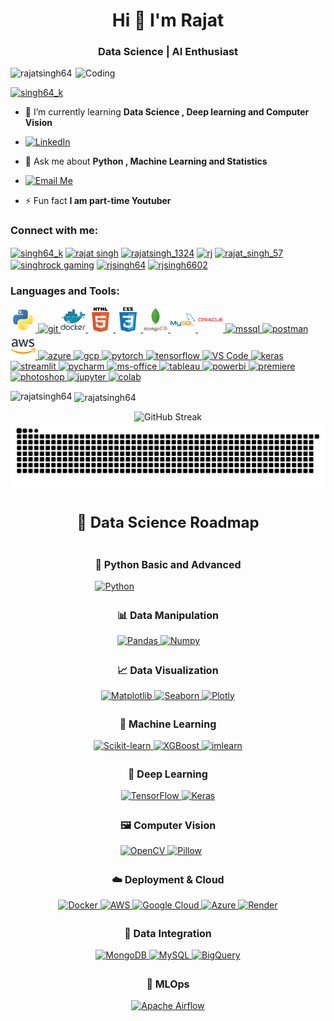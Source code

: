 <h1 align="center">Hi 👋 I'm Rajat</h1>
<h3 align="center">Data Science | AI Enthusiast</h3>

<img align="right" alt="Coding" width="400" src="https://cdn.dribbble.com/users/1162077/screenshots/3848914/programmer.gif">
<p align="left"> <img src="https://komarev.com/ghpvc/?username=rajatsingh64&label=Profile%20views&color=0e75b6&style=flat" alt="rajatsingh64" /> </p>

<p align="left"> <a href="https://twitter.com/singh64_k" target="blank"><img src="https://img.shields.io/twitter/follow/singh64_k?logo=twitter&style=for-the-badge" alt="singh64_k" /></a> </p>

- 🌱 I’m currently learning **Data Science , Deep learning and Computer Vision**

- [![LinkedIn](https://img.shields.io/badge/LinkedIn-Connect-0077B5?style=for-the-badge&logo=linkedin&logoColor=white)](https://www.linkedin.com/in/rajat-singh-292124240)

- 💬 Ask me about **Python , Machine Learning and Statistics**

- [![Email Me](https://img.shields.io/badge/Email-rajat.k.singh64@gmail.com-D14836?style=for-the-badge&logo=gmail&logoColor=white)](mailto:rajat.k.singh64@gmail.com)

- ⚡ Fun fact **I am part-time Youtuber**

<h3 align="left">Connect with me:</h3>
<p align="left">
<a href="https://twitter.com/singh64_k" target="blank"><img align="center" src="https://raw.githubusercontent.com/rahuldkjain/github-profile-readme-generator/master/src/images/icons/Social/twitter.svg" alt="singh64_k" height="30" width="40" /></a>
<a href="https://linkedin.com/in/rajat singh" target="blank"><img align="center" src="https://raw.githubusercontent.com/rahuldkjain/github-profile-readme-generator/master/src/images/icons/Social/linked-in-alt.svg" alt="rajat singh" height="30" width="40" /></a>
<a href="https://kaggle.com/rajatsingh_1324" target="blank"><img align="center" src="https://raw.githubusercontent.com/rahuldkjain/github-profile-readme-generator/master/src/images/icons/Social/kaggle.svg" alt="rajatsingh_1324" height="30" width="40" /></a>
<a href="https://fb.com/rj" target="blank"><img align="center" src="https://raw.githubusercontent.com/rahuldkjain/github-profile-readme-generator/master/src/images/icons/Social/facebook.svg" alt="rj" height="30" width="40" /></a>
<a href="https://instagram.com/rajat_singh_57" target="blank"><img align="center" src="https://raw.githubusercontent.com/rahuldkjain/github-profile-readme-generator/master/src/images/icons/Social/instagram.svg" alt="rajat_singh_57" height="30" width="40" /></a>
<a href="https://www.youtube.com/c/singhrock gaming" target="blank"><img align="center" src="https://raw.githubusercontent.com/rahuldkjain/github-profile-readme-generator/master/src/images/icons/Social/youtube.svg" alt="singhrock gaming" height="30" width="40" /></a>
<a href="https://www.leetcode.com/rjsingh64" target="blank"><img align="center" src="https://raw.githubusercontent.com/rahuldkjain/github-profile-readme-generator/master/src/images/icons/Social/leet-code.svg" alt="rjsingh64" height="30" width="40" /></a>
<a href="https://discord.gg/rjsingh6602" target="blank"><img align="center" src="https://raw.githubusercontent.com/rahuldkjain/github-profile-readme-generator/master/src/images/icons/Social/discord.svg" alt="rjsingh6602" height="30" width="40" /></a>
</p>

<h3 align="left">Languages and Tools:</h3>
<p align="left">
  <!-- Python -->
  <a href="https://www.python.org" target="_blank" rel="noreferrer">
    <img src="https://raw.githubusercontent.com/devicons/devicon/master/icons/python/python-original.svg" alt="python" width="40" height="40"/>
  </a> 
  <!-- Git -->
  <a href="https://www.git-scm.com/" target="_blank" rel="noreferrer">
    <img src="https://www.vectorlogo.zone/logos/git-scm/git-scm-icon.svg" alt="git" width="40" height="40"/>
  </a> 
  <!-- Docker -->
  <a href="https://www.docker.com/" target="_blank" rel="noreferrer">
    <img src="https://raw.githubusercontent.com/devicons/devicon/master/icons/docker/docker-original-wordmark.svg" alt="docker" width="40" height="40"/>
  </a>
  <!-- HTML -->
  <a href="https://www.w3.org/html/" target="_blank" rel="noreferrer">
    <img src="https://raw.githubusercontent.com/devicons/devicon/master/icons/html5/html5-original-wordmark.svg" alt="html5" width="40" height="40"/>
  </a>
  <!-- CSS -->
  <a href="https://www.w3schools.com/css/" target="_blank" rel="noreferrer">
    <img src="https://raw.githubusercontent.com/devicons/devicon/master/icons/css3/css3-original-wordmark.svg" alt="css3" width="40" height="40"/>
  </a> 
  <!-- MongoDB -->
  <a href="https://www.mongodb.com/" target="_blank" rel="noreferrer">
    <img src="https://raw.githubusercontent.com/devicons/devicon/master/icons/mongodb/mongodb-original-wordmark.svg" alt="mongodb" width="40" height="40"/>
  </a> 
  <!-- MySQL -->
  <a href="https://www.mysql.com/" target="_blank" rel="noreferrer">
    <img src="https://raw.githubusercontent.com/devicons/devicon/master/icons/mysql/mysql-original-wordmark.svg" alt="mysql" width="40" height="40"/>
  </a>
  <!-- Oracle -->
  <a href="https://www.oracle.com/" target="_blank" rel="noreferrer">
    <img src="https://raw.githubusercontent.com/devicons/devicon/master/icons/oracle/oracle-original.svg" alt="oracle" width="40" height="40"/>
  </a>
  <!-- SQL Server -->
  <a href="https://www.microsoft.com/en-us/sql-server" target="_blank" rel="noreferrer">
    <img src="https://www.svgrepo.com/show/303229/microsoft-sql-server-logo.svg" alt="mssql" width="40" height="40"/>
</a> 
 <!-- Postman -->
  <a href="https://postman.com" target="_blank" rel="noreferrer">
    <img src="https://www.vectorlogo.zone/logos/getpostman/getpostman-icon.svg" alt="postman" width="40" height="40"/>
  </a>
  <!-- AWS -->
  <a href="https://aws.amazon.com" target="_blank" rel="noreferrer">
    <img src="https://raw.githubusercontent.com/devicons/devicon/master/icons/amazonwebservices/amazonwebservices-original-wordmark.svg" alt="aws" width="40" height="40"/>
  </a>
  <!-- Azure -->
  <a href="https://azure.microsoft.com/en-in/" target="_blank" rel="noreferrer">
    <img src="https://www.vectorlogo.zone/logos/microsoft_azure/microsoft_azure-icon.svg" alt="azure" width="40" height="40"/>
  </a>
  <!-- GCP -->
  <a href="https://cloud.google.com" target="_blank" rel="noreferrer">
    <img src="https://www.vectorlogo.zone/logos/google_cloud/google_cloud-icon.svg" alt="gcp" width="40" height="40"/>
  </a>
  <!-- PyTorch -->
  <a href="https://pytorch.org/" target="_blank" rel="noreferrer">
    <img src="https://www.vectorlogo.zone/logos/pytorch/pytorch-icon.svg" alt="pytorch" width="40" height="40"/>
  </a> 
 <!-- TensorFlow -->
  <a href="https://www.tensorflow.org" target="_blank" rel="noreferrer">
    <img src="https://www.vectorlogo.zone/logos/tensorflow/tensorflow-icon.svg" alt="tensorflow" width="40" height="40"/>
  </a> 
<!-- Visual Studio Code -->
<a href="https://code.visualstudio.com" target="_blank" rel="noreferrer">
  <img src="https://www.vectorlogo.zone/logos/visualstudio_code/visualstudio_code-icon.svg" alt="VS Code" width="40" height="40"/>
</a>
<!-- Keras -->
<a href="https://keras.io" target="_blank" rel="noreferrer">
  <img src="https://encrypted-tbn0.gstatic.com/images?q=tbn:ANd9GcSn3G7aNWlBFrxvcqPJlFkdUqQ3mSxFokba9g&s" alt="keras" width="40" height="40"/>
</a>
<!-- Streamlit -->
<a href="https://streamlit.io" target="_blank" rel="noreferrer">
  <img src="https://icon.icepanel.io/Technology/svg/Streamlit.svg" alt="streamlit" width="40" height="40"/>
</a>
<!-- PyCharm -->
<a href="https://www.jetbrains.com/pycharm/" target="_blank" rel="noreferrer">
  <img src="https://e7.pngegg.com/pngimages/211/917/png-clipart-pycharm-integrated-development-environment-jetbrains-intellij-idea-python-others-miscellaneous-angle.png" alt="pycharm" width="40" height="40"/>
</a>
<!-- MS Office -->
<a href="https://www.microsoft.com/en-us/microsoft-365" target="_blank" rel="noreferrer">
  <img src="https://i.pinimg.com/736x/93/6d/6a/936d6adc03927c1e2b386060e222c918.jpg" alt="ms-office" width="40" height="40"/>
</a>
<!-- Tableau -->
<a href="https://www.tableau.com/" target="_blank" rel="noreferrer">
  <img src="https://miro.medium.com/v2/resize:fit:1400/0*UcvDXUMq8onpVRZO.png" alt="tableau" width="40" height="40"/>
</a>
<!-- Power BI -->
<a href="https://powerbi.microsoft.com/" target="_blank" rel="noreferrer">
  <img src="https://cdn.prod.website-files.com/625447c67b621ab49bb7e3e5/6511e68a7e4c9e3b113990da_6442b779e4e03d774e078fa6_power-bi-icon-logo-E1B451ED39-seeklogo.com.png" alt="powerbi" width="40" height="40"/>
</a>
<!-- Adobe Premiere Pro -->
<a href="https://www.adobe.com/products/premiere.html" target="_blank" rel="noreferrer">
  <img src="https://w7.pngwing.com/pngs/616/284/png-transparent-adobe-premiere-pro-macos-bigsur-icon-thumbnail.png" alt="premiere" width="40" height="40"/>
</a>
<!-- Adobe Photoshop -->
<a href="https://www.adobe.com/products/photoshop.html" target="_blank" rel="noreferrer">
  <img src="https://upload.wikimedia.org/wikipedia/commons/thumb/a/af/Adobe_Photoshop_CC_icon.svg/640px-Adobe_Photoshop_CC_icon.svg.png" alt="photoshop" width="40" height="40"/>
</a>
<!-- Jupyter Notebook -->
<a href="https://jupyter.org/" target="_blank" rel="noreferrer">
  <img src="https://www.vectorlogo.zone/logos/jupyter/jupyter-icon.svg" alt="jupyter" width="40" height="40"/>
</a>
<!-- Google Colab -->
<a href="https://colab.research.google.com/" target="_blank" rel="noreferrer">
  <img src="https://colab.research.google.com/img/colab_favicon_256px.png" alt="colab" width="40" height="40"/>
</a>
</p>

<p><img align="left" src="https://github-readme-stats.vercel.app/api/top-langs?username=rajatsingh64&show_icons=true&locale=en&layout=compact" alt="rajatsingh64" /></p>

<p>&nbsp;<img align="center" src="https://github-readme-stats.vercel.app/api?username=rajatsingh64&show_icons=true&locale=en" alt="rajatsingh64" /></p>

<div align="center">
  <img src="https://streak-stats.demolab.com/?user=rajatsingh64" alt="GitHub Streak" />
</div>

<div align="center">
    <img src="https://github.com/Rajatsingh64/Rajatsingh64/blob/output/github-snake.svg" alt="GitHub Snake Animation">
</div>
<h2 style="text-align: center; font-size: 24px;">🚀 Data Science Roadmap</h2>

<div style="display: flex; flex-direction: column; align-items: center; gap: 5px;">

  <!-- Python Basics and Advance-->
  <div>
    <h3 style="font-size: 16px; text-align: center;">🐍 Python Basic and Advanced </h3>
    <a href="https://www.python.org">
      <img src="https://img.shields.io/badge/Python-blue?style=flat&logo=python&logoColor=white" alt="Python" style="height: 30px; width: 120px;">
    </a>
  </div>
  
  <!-- Data Manipulation -->
  <div>
    <h3 style="font-size: 16px; text-align: center;">📊 Data Manipulation</h3>
    <a href="https://pandas.pydata.org">
      <img src="https://img.shields.io/badge/Pandas-green?style=flat&logo=pandas&logoColor=white" alt="Pandas" style="height: 30px; width: 120px;">
    </a>
    <a href="https://numpy.org">
      <img src="https://img.shields.io/badge/Numpy-lightgreen?style=flat&logo=numpy&logoColor=white" alt="Numpy" style="height: 30px; width: 120px;">
    </a>
  </div>

  <!-- Data Visualization -->
  <div>
    <h3 style="font-size: 16px; text-align: center;">📈 Data Visualization</h3>
    <a href="https://matplotlib.org">
      <img src="https://img.shields.io/badge/Matplotlib-blue?style=flat&logo=matplotlib&logoColor=white" alt="Matplotlib" style="height: 30px; width: 120px;">
    </a>
    <a href="https://seaborn.pydata.org">
      <img src="https://img.shields.io/badge/Seaborn-darkblue?style=flat&logo=seaborn&logoColor=white" alt="Seaborn" style="height: 30px; width: 120px;">
    </a>
    <a href="https://plotly.com">
      <img src="https://img.shields.io/badge/Plotly-blue?style=flat&logo=plotly&logoColor=white" alt="Plotly" style="height: 30px; width: 120px;">
    </a>
  </div>

  <!-- Machine Learning -->
  <div>
    <h3 style="font-size: 16px; text-align: center;">🧠 Machine Learning</h3>
    <a href="https://scikit-learn.org">
      <img src="https://img.shields.io/badge/Scikit--learn-yellow?style=flat&logo=scikit-learn&logoColor=white" alt="Scikit-learn" style="height: 30px; width: 120px;">
    </a>
    <a href="https://xgboost.ai">
      <img src="https://img.shields.io/badge/XGBoost-red?style=flat&logo=xgboost&logoColor=white" alt="XGBoost" style="height: 30px; width: 120px;">
    </a>
    <a href="https://imbalanced-learn.org">
      <img src="https://img.shields.io/badge/imblearn-blue?style=flat&logo=python&logoColor=white" alt="imlearn" style="height: 30px; width: 120px;">
    </a>
  </div>

  <!-- Deep Learning -->
  <div>
    <h3 style="font-size: 16px; text-align: center;">🤖 Deep Learning</h3>
    <a href="https://www.tensorflow.org">
      <img src="https://img.shields.io/badge/TensorFlow-orange?style=flat&logo=tensorflow&logoColor=white" alt="TensorFlow" style="height: 30px; width: 120px;">
    </a>
    <a href="https://keras.io">
      <img src="https://img.shields.io/badge/Keras-darkorange?style=flat&logo=keras&logoColor=white" alt="Keras" style="height: 30px; width: 120px;">
    </a>
  </div>

  <!-- Computer Vision -->
  <div>
    <h3 style="font-size: 16px; text-align: center;">🖼️ Computer Vision</h3>
    <a href="https://opencv.org">
      <img src="https://img.shields.io/badge/OpenCV-purple?style=flat&logo=opencv&logoColor=white" alt="OpenCV" style="height: 30px; width: 120px;">
    </a>
    <a href="https://python-pillow.org">
      <img src="https://img.shields.io/badge/Pillow-purple?style=flat&logo=pillow&logoColor=white" alt="Pillow" style="height: 30px; width: 120px;">
    </a>
  </div>

  <!-- Cloud & Deployment -->
  <div>
    <h3 style="font-size: 16px; text-align: center;">☁️ Deployment & Cloud</h3>
    <a href="https://www.docker.com">
      <img src="https://img.shields.io/badge/Docker-blue?style=flat&logo=docker&logoColor=white" alt="Docker" style="height: 30px; width: 120px;">
    </a>
    <a href="https://aws.amazon.com">
      <img src="https://img.shields.io/badge/AWS-darkblue?style=flat&logo=aws&logoColor=white" alt="AWS" style="height: 30px; width: 120px;">
    </a>
    <a href="https://cloud.google.com">
      <img src="https://img.shields.io/badge/Google_Cloud-lightblue?style=flat&logo=googlecloud&logoColor=white" alt="Google Cloud" style="height: 30px; width: 120px;">
    </a>
    <a href="https://azure.microsoft.com">
      <img src="https://img.shields.io/badge/Azure-darkblue?style=flat&logo=azure&logoColor=white" alt="Azure" style="height: 30px; width: 120px;">
    </a>
    <a href="https://render.com">
      <img src="https://img.shields.io/badge/Render-lightgray?style=flat&logo=render&logoColor=white" alt="Render" style="height: 30px; width: 120px;">
    </a>
  </div>

  <!-- Data Integration -->
  <div>
    <h3 style="font-size: 16px; text-align: center;">🔗 Data Integration</h3>
    <a href="https://www.mongodb.com">
      <img src="https://img.shields.io/badge/MongoDB-green?style=flat&logo=mongodb&logoColor=white" alt="MongoDB" style="height: 30px; width: 120px;">
    </a>
    <a href="https://www.mysql.com">
      <img src="https://img.shields.io/badge/MySQL-lightblue?style=flat&logo=mysql&logoColor=white" alt="MySQL" style="height: 30px; width: 120px;">
    </a>
    <a href="https://cloud.google.com/bigquery">
      <img src="https://img.shields.io/badge/BigQuery-darkblue?style=flat&logo=googlebigquery&logoColor=white" alt="BigQuery" style="height: 30px; width: 120px;">
    </a>
  </div>

  <!-- MLOps -->
  <div>
    <h3 style="font-size: 16px; text-align: center;">🔄 MLOps</h3>
    <a href="https://airflow.apache.org">
      <img src="https://img.shields.io/badge/Apache--Airflow-lightblue?style=flat&logo=apache-airflow&logoColor=white" alt="Apache Airflow" style="height: 30px; width: 120px;">
    </a>
  </div>
</div>




                                                                                                                   
                                                                                                                   
